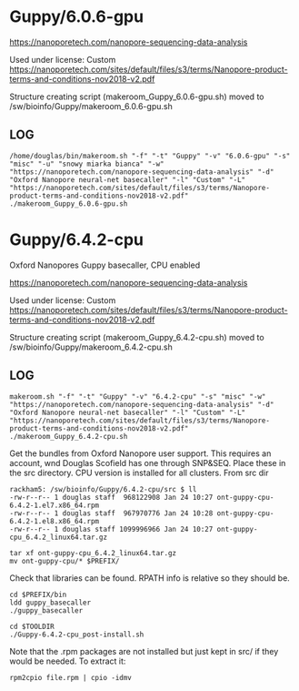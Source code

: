 Guppy/6.0.6-gpu
========================

<https://nanoporetech.com/nanopore-sequencing-data-analysis>

Used under license:
Custom
<https://nanoporetech.com/sites/default/files/s3/terms/Nanopore-product-terms-and-conditions-nov2018-v2.pdf>

Structure creating script (makeroom_Guppy_6.0.6-gpu.sh) moved to /sw/bioinfo/Guppy/makeroom_6.0.6-gpu.sh

LOG
---

    /home/douglas/bin/makeroom.sh "-f" "-t" "Guppy" "-v" "6.0.6-gpu" "-s" "misc" "-u" "snowy miarka bianca" "-w" "https://nanoporetech.com/nanopore-sequencing-data-analysis" "-d" "Oxford Nanopore neural-net basecaller" "-l" "Custom" "-L" "https://nanoporetech.com/sites/default/files/s3/terms/Nanopore-product-terms-and-conditions-nov2018-v2.pdf"
    ./makeroom_Guppy_6.0.6-gpu.sh
Guppy/6.4.2-cpu
===============

Oxford Nanopores Guppy basecaller, CPU enabled

<https://nanoporetech.com/nanopore-sequencing-data-analysis>

Used under license:
Custom
<https://nanoporetech.com/sites/default/files/s3/terms/Nanopore-product-terms-and-conditions-nov2018-v2.pdf>


Structure creating script (makeroom_Guppy_6.4.2-cpu.sh) moved to /sw/bioinfo/Guppy/makeroom_6.4.2-cpu.sh

LOG
---

    makeroom.sh "-f" "-t" "Guppy" "-v" "6.4.2-cpu" "-s" "misc" "-w" "https://nanoporetech.com/nanopore-sequencing-data-analysis" "-d" "Oxford Nanopore neural-net basecaller" "-l" "Custom" "-L" "https://nanoporetech.com/sites/default/files/s3/terms/Nanopore-product-terms-and-conditions-nov2018-v2.pdf"
    ./makeroom_Guppy_6.4.2-cpu.sh


Get the bundles from Oxford Nanopore user support. This requires an account,
wnd Douglas Scofield has one through SNP&SEQ.  Place these in the src
directory. CPU version is installed for all clusters. From src dir

    rackham5: /sw/bioinfo/Guppy/6.4.2-cpu/src $ ll
    -rw-r--r-- 1 douglas staff  968122908 Jan 24 10:27 ont-guppy-cpu-6.4.2-1.el7.x86_64.rpm
    -rw-r--r-- 1 douglas staff  967970776 Jan 24 10:28 ont-guppy-cpu-6.4.2-1.el8.x86_64.rpm
    -rw-r--r-- 1 douglas staff 1099996966 Jan 24 10:27 ont-guppy-cpu_6.4.2_linux64.tar.gz

    tar xf ont-guppy-cpu_6.4.2_linux64.tar.gz
    mv ont-guppy-cpu/* $PREFIX/

Check that libraries can be found. RPATH info is relative so they should be.

    cd $PREFIX/bin
    ldd guppy_basecaller
    ./guppy_basecaller

    cd $TOOLDIR
    ./Guppy-6.4.2-cpu_post-install.sh 


Note that the .rpm packages are not installed but just kept in src/ if they
would be needed. To extract it:

    rpm2cpio file.rpm | cpio -idmv

